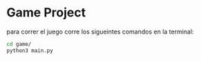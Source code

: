 # Game Project

para correr el juego corre los sigueintes comandos en la terminal:
```sh
cd game/
python3 main.py
```
